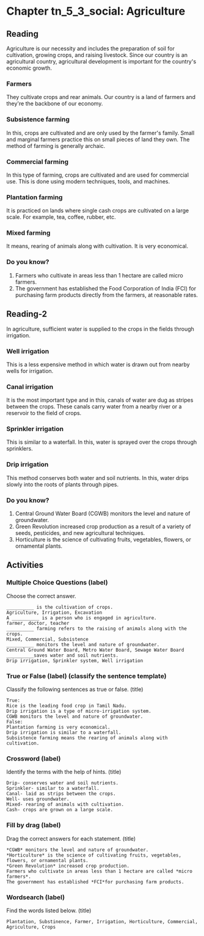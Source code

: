 # Chapter tn_5_3_social: Agriculture
## Reading
Agriculture is our necessity and includes the preparation of soil for cultivation, growing crops, and raising livestock. Since our country is an agricultural country, agricultural development is important for the country's economic growth.
### Farmers
They cultivate crops and rear animals. Our country is a land of farmers and they're the backbone of our economy.
### Subsistence farming
In this, crops are cultivated and are only used by the farmer's family. Small and marginal farmers practice this on small pieces of land they own. The method of farming is generally archaic.
### Commercial farming
In this type of farming, crops are cultivated and are used for commercial use. This is done using modern techniques, tools, and machines.
### Plantation farming
It is practiced on lands where single cash crops are cultivated on a large scale. For example, tea, coffee, rubber, etc.
### Mixed farming
It means, rearing of animals along with cultivation. It is very economical.
### Do you know?
1. Farmers who cultivate in areas less than 1 hectare are called micro farmers.
2. The government has established the Food Corporation of India (FCI) for purchasing farm products directly from the farmers, at reasonable rates.
## Reading-2
In agriculture, sufficient water is supplied to the crops in the fields through irrigation.
### Well irrigation
This is a less expensive method in which water is drawn out from nearby wells for irrigation.
### Canal irrigation
It is the most important type and in this, canals of water are dug as stripes between the crops. These canals carry water from a nearby river or a reservoir to the field of crops.
### Sprinkler irrigation
This is similar to a waterfall. In this, water is sprayed over the crops through sprinklers.
### Drip irrigation
This method conserves both water and soil nutrients. In this, water drips slowly into the
roots of plants through pipes.
### Do you know?
1. Central Ground Water Board (CGWB) monitors the level and nature of groundwater.
2. Green Revolution increased crop production as a result of a variety of seeds, pesticides, and new agricultural techniques.
3. Horticulture is the science of cultivating fruits, vegetables, flowers, or ornamental plants.
## Activities
### Multiple Choice Questions (label)
Choose the correct answer.
```
__________ is the cultivation of crops.
Agriculture, Irrigation, Excavation
A __________ is a person who is engaged in agriculture.
farmer, doctor, teacher
__________ farming refers to the raising of animals along with the crops.
Mixed, Commercial, Subsistence
__________ monitors the level and nature of groundwater.
Central Ground Water Board, Metro Water Board, Sewage Water Board
__________saves water and soil nutrients.
Drip irrigation, Sprinkler system, Well irrigation
```
### True or False (label) (classify the sentence template)
Classify the following sentences as true or false. (title)
```
True:
Rice is the leading food crop in Tamil Nadu.
Drip irrigation is a type of micro-irrigation system.
CGWB monitors the level and nature of groundwater.
False:
Plantation farming is very economical.
Drip irrigation is similar to a waterfall.
Subsistence farming means the rearing of animals along with cultivation.
```
### Crossword (label)
Identify the terms with the help of hints. (title)
```
Drip- conserves water and soil nutrients.
Sprinkler- similar to a waterfall.
Canal- laid as strips between the crops.
Well- uses groundwater.
Mixed- rearing of animals with cultivation.
Cash- crops are grown on a large scale.
```
### Fill by drag (label)
Drag the correct answers for each statement. (title)
```
*CGWB* monitors the level and nature of groundwater.
*Horticulture* is the science of cultivating fruits, vegetables, flowers, or ornamental plants.
*Green Revolution* increased crop production.
Farmers who cultivate in areas less than 1 hectare are called *micro farmers*.
The government has established *FCI*for purchasing farm products.
```
### Wordsearch (label)
Find the words listed below. (title)
```
Plantation, Substinence, Farmer, Irrigation, Horticulture, Commercial, Agriculture, Crops
```

